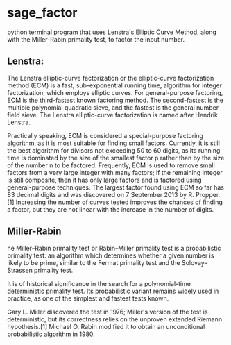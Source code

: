 # sage_factor
python terminal program that uses Lenstra's Elliptic Curve Method, along with the Miller-Rabin primality test, to factor the input number.

## Lenstra:
The Lenstra elliptic-curve factorization or the elliptic-curve factorization method (ECM) is a fast, sub-exponential running time, algorithm for integer factorization, which employs elliptic curves. For general-purpose factoring, ECM is the third-fastest known factoring method. The second-fastest is the multiple polynomial quadratic sieve, and the fastest is the general number field sieve. The Lenstra elliptic-curve factorization is named after Hendrik Lenstra.

Practically speaking, ECM is considered a special-purpose factoring algorithm, as it is most suitable for finding small factors. Currently, it is still the best algorithm for divisors not exceeding 50 to 60 digits, as its running time is dominated by the size of the smallest factor p rather than by the size of the number n to be factored. Frequently, ECM is used to remove small factors from a very large integer with many factors; if the remaining integer is still composite, then it has only large factors and is factored using general-purpose techniques. The largest factor found using ECM so far has 83 decimal digits and was discovered on 7 September 2013 by R. Propper.[1] Increasing the number of curves tested improves the chances of finding a factor, but they are not linear with the increase in the number of digits.

## Miller-Rabin
he Miller–Rabin primality test or Rabin–Miller primality test is a probabilistic primality test: an algorithm which determines whether a given number is likely to be prime, similar to the Fermat primality test and the Solovay–Strassen primality test.

It is of historical significance in the search for a polynomial-time deterministic primality test. Its probabilistic variant remains widely used in practice, as one of the simplest and fastest tests known.

Gary L. Miller discovered the test in 1976; Miller's version of the test is deterministic, but its correctness relies on the unproven extended Riemann hypothesis.[1] Michael O. Rabin modified it to obtain an unconditional probabilistic algorithm in 1980.
